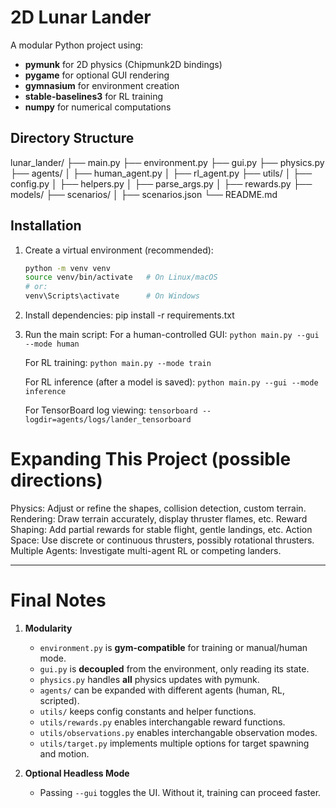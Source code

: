 # 2D Lunar Lander

A modular Python project using:
- **pymunk** for 2D physics (Chipmunk2D bindings)
- **pygame** for optional GUI rendering
- **gymnasium** for environment creation
- **stable-baselines3** for RL training
- **numpy** for numerical computations

## Directory Structure
lunar_lander/ 
├── main.py 
├── environment.py 
├── gui.py 
├── physics.py 
├── agents/ 
│ ├── human_agent.py 
│ ├── rl_agent.py 
├── utils/ 
│ ├── config.py 
│ ├── helpers.py 
│ ├── parse_args.py
│ ├── rewards.py
├── models/ 
├── scenarios/
│ ├── scenarios.json
└── README.md

## Installation
1. Create a virtual environment (recommended):
   ```bash
   python -m venv venv
   source venv/bin/activate   # On Linux/macOS
   # or:
   venv\Scripts\activate      # On Windows
2. Install dependencies:
   pip install -r requirements.txt
3. Run the main script:
   For a human-controlled GUI:
   `python main.py --gui --mode human`
   
   For RL training:
   `python main.py --mode train`
   
   For RL inference (after a model is saved):
   `python main.py --gui --mode inference`

   For TensorBoard log viewing:
   `tensorboard --logdir=agents/logs/lander_tensorboard`


# Expanding This Project (possible directions)

Physics: Adjust or refine the shapes, collision detection, custom terrain.
Rendering: Draw terrain accurately, display thruster flames, etc.
Reward Shaping: Add partial rewards for stable flight, gentle landings, etc.
Action Space: Use discrete or continuous thrusters, possibly rotational thrusters.
Multiple Agents: Investigate multi-agent RL or competing landers.

---

# Final Notes

1. **Modularity**  
   - `environment.py` is **gym-compatible** for training or manual/human mode.  
   - `gui.py` is **decoupled** from the environment, only reading its state.  
   - `physics.py` handles **all** physics updates with pymunk.  
   - `agents/` can be expanded with different agents (human, RL, scripted).  
   - `utils/` keeps config constants and helper functions. 
   - `utils/rewards.py` enables interchangable reward functions.
   - `utils/observations.py` enables interchangable observation modes.
   - `utils/target.py` implements multiple options for target spawning and motion. 

2. **Optional Headless Mode**  
   - Passing `--gui` toggles the UI. Without it, training can proceed faster.  